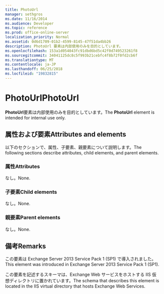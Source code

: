 ```yaml
---
title: PhotoUrl
manager: sethgros
ms.date: 11/16/2014
ms.audience: Developer
ms.topic: reference
ms.prod: office-online-server
localization_priority: Normal
ms.assetid: 0d6d1709-01b2-4599-8145-47f51da4bb26
description: PhotoUrl 要素は内部使用のみを目的としています。
ms.openlocfilehash: 153a1d054043fc91dbd6bd5c42f0d749523261f8
ms.sourcegitcommit: 34041125dc8c5f993b21cebfc4f8b72f0fd2cb6f
ms.translationtype: MT
ms.contentlocale: ja-JP
ms.lasthandoff: 06/25/2018
ms.locfileid: "19832815"
---
```

# <a name="photourl"></a><span data-ttu-id="4e3f0-103">PhotoUrl</span><span class="sxs-lookup"><span data-stu-id="4e3f0-103">PhotoUrl</span></span>

<span data-ttu-id="4e3f0-104">**PhotoUrl**要素は内部使用のみを目的としています。</span><span class="sxs-lookup"><span data-stu-id="4e3f0-104">The **PhotoUrl** element is intended for internal use only.</span></span> 

## <a name="attributes-and-elements"></a><span data-ttu-id="4e3f0-105">属性および要素</span><span class="sxs-lookup"><span data-stu-id="4e3f0-105">Attributes and elements</span></span>

<span data-ttu-id="4e3f0-106">以下のセクションで、属性、子要素、親要素について説明します。</span><span class="sxs-lookup"><span data-stu-id="4e3f0-106">The following sections describe attributes, child elements, and parent elements.</span></span>
  
### <a name="attributes"></a><span data-ttu-id="4e3f0-107">属性</span><span class="sxs-lookup"><span data-stu-id="4e3f0-107">Attributes</span></span>

<span data-ttu-id="4e3f0-108">なし。</span><span class="sxs-lookup"><span data-stu-id="4e3f0-108">None.</span></span>
  
### <a name="child-elements"></a><span data-ttu-id="4e3f0-109">子要素</span><span class="sxs-lookup"><span data-stu-id="4e3f0-109">Child elements</span></span>

<span data-ttu-id="4e3f0-110">なし。</span><span class="sxs-lookup"><span data-stu-id="4e3f0-110">None.</span></span>
  
### <a name="parent-elements"></a><span data-ttu-id="4e3f0-111">親要素</span><span class="sxs-lookup"><span data-stu-id="4e3f0-111">Parent elements</span></span>

<span data-ttu-id="4e3f0-112">なし。</span><span class="sxs-lookup"><span data-stu-id="4e3f0-112">None.</span></span>
  
## <a name="remarks"></a><span data-ttu-id="4e3f0-113">備考</span><span class="sxs-lookup"><span data-stu-id="4e3f0-113">Remarks</span></span>

<span data-ttu-id="4e3f0-114">この要素は Exchange Server 2013 Service Pack 1 (SP1) で導入されました。</span><span class="sxs-lookup"><span data-stu-id="4e3f0-114">This element was introduced in Exchange Server 2013 Service Pack 1 (SP1).</span></span>
  
<span data-ttu-id="4e3f0-115">この要素を記述するスキーマは、Exchange Web サービスをホストする IIS 仮想ディレクトリに置かれています。</span><span class="sxs-lookup"><span data-stu-id="4e3f0-115">The schema that describes this element is located in the IIS virtual directory that hosts Exchange Web Services.</span></span>
  

